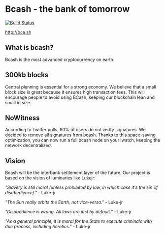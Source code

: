 Bcash - the bank of tomorrow
=============

[![Build Status](https://travis-ci.org/bitcoin/bitcoin.svg?branch=master)](https://travis-ci.org/bitcoin/bitcoin)

http://bca.sh

What is bcash?
----------------

Bcash is the most advanced cryptocurrency on earth.


300kb blocks
------------

Central planning is essential for a strong economy. We believe that a small block size is great because it ensures high transaction fees. This will encourage people to avoid using BCash, keeping our blockchain lean and small in size. 

NoWitness
---------

According to Twitter polls, 90% of users do not verify signatures. We decided to remove all signatures from bcash. Thanks to this space-saving optimization, you can now run a full bcash node on your iwatch, keeping the network decentralized.


Vision
------

Bcash will be the interbank settlement layer of the future. Our project is based on the vision of luminaries like Lukejr:

*"Slavery is still moral (unless prohibited by law, in which case it's the sin of disobedience)."* - Luke-jr

*"The Sun really orbits the Earth, not vice-versa."* - Luke-jr

*"Disobedience is wrong. All laws are just by default."* - Luke-jr 

*"As a general principle, it is moral for the State to execute criminals with due process, including heretics."* - Luke-jr

